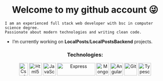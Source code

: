 <h1 align="center">Welcome to my github account 😜</h1>

```
I am an experienced full stack web developer with bsc in computer science degree.
Passionate about modern technologies and writing clean code.
```

-  I’m currently working on <b>LocalPosts</b>/<b>LocalPostsBackend</b> projects.

<h3 align="center">Technologies:</h3>
<p align="center">
<img src="https://res.cloudinary.com/eternitech/images/f_auto,q_auto/v1588246378/eternitech/CSS3/CSS3.png" alt="Css3" width="27" height="40"/>
<img src="https://upload.wikimedia.org/wikipedia/commons/thumb/6/61/HTML5_logo_and_wordmark.svg/180px-HTML5_logo_and_wordmark.svg.png" alt="Html5" width="40" height="40"/>     
<img src="https://upload.wikimedia.org/wikipedia/commons/thumb/9/99/Unofficial_JavaScript_logo_2.svg/480px-Unofficial_JavaScript_logo_2.svg.png" alt="JavaScript" width="40" height="40"/>
<img src="https://raw.githubusercontent.com/aleksandryackovlev/openapi-mock-express-middleware/master/assets/express-logo.png" alt="Express" width="120" height="40"/>
<img src="https://infinapps.com/wp-content/uploads/2018/10/mongodb-logo.png" alt="MongodB" width="40" height="40"/>
<img src="https://material.angularjs.org/1.0.9/img/icons/angular-logo.svg" alt="Angular" width="40" height="40"/>  
<img src="https://www.vectorlogo.zone/logos/git-scm/git-scm-icon.svg" alt="Git" width="40" height="40"/>  
<img src="https://sdtimes.com/wp-content/uploads/2018/09/1_JsyV8lXMuTbRVLQ2FPYWAg.png" alt="Typescript" width="40" height="40"/>  
</p>
